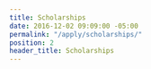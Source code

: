 ```yaml
---
title: Scholarships
date: 2016-12-02 09:09:00 -05:00
permalink: "/apply/scholarships/"
position: 2
header_title: Scholarships
---
```



